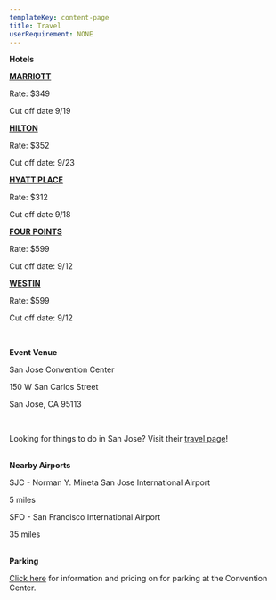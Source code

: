 ```yaml
---
templateKey: content-page
title: Travel
userRequirement: NONE
---
```

**Hotels**

**[MARRIOTT](https://book.passkey.com/gt/220573107?gtid=100a7e3b98c9d562ac74984a69c2985a)**

Rate: $349

Cut off date 9/19



**[HILTON](https://www.hilton.com/en/attend-my-event/sjcshhf-ocp-18bedf6e-1467-4620-af0f-5647bf7f8d95/)**

Rate: $352  

Cut off date: 9/23



**[HYATT PLACE](https://www.hyatt.com/en-US/group-booking/SJCZJ/G-OC25)**

Rate: $312

Cut off date 9/18 



**[FOUR POINTS](https://www.marriott.com/event-reservations/reservation-link.mi?id=1748555671089&key=GRP&phoenix=true)**

Rate: $599

Cut off date: 9/12



**[WESTIN](https://www.marriott.com/event-reservations/reservation-link.mi?id=1748476703513&key=GRP&guestreslink2=true&app=resvlink)**  

Rate: $599

Cut off date: 9/12

<br/>

**Event Venue**

San Jose Convention Center

150 W San Carlos Street

San Jose, CA 95113

<br/>

Looking for things to do in San Jose? Visit their [travel page](https://www.sanjose.org/things-to-do)!

<br/>**Nearby Airports**

SJC - Norman Y. Mineta San Jose International Airport

5 miles

SFO - San Francisco International Airport 

35 miles

**<br/>Parking**

[Click here](https://www.sanjose.org/pdf/convention-center-parking) for information and pricing on for parking at the Convention Center.
